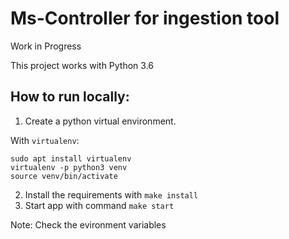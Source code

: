 # Ms-Controller for ingestion tool

Work in Progress

This project works with Python 3.6

## How to run locally:
1. Create a python virtual environment.

With `virtualenv`:

```
sudo apt install virtualenv
virtualenv -p python3 venv
source venv/bin/activate
```

2. Install the requirements with `make install`
3. Start app with command `make start`

Note: Check the evironment variables